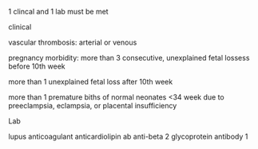 1 clincal and 1 lab must be met 

clinical 

vascular thrombosis:
arterial or venous

pregnancy morbidity:
more than 3 consecutive, unexplained fetal lossess before 10th week 

more than 1 unexplained fetal loss after 10th week 

more than 1 premature biths of normal neonates <34 week due to preeclampsia, eclampsia, or placental insufficiency 

Lab 

lupus anticoagulant 
anticardiolipin ab 
anti-beta 2 glycoprotein antibody 1 

